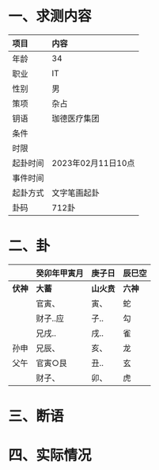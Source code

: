 # 一、求测内容
|项目|内容|
|:-|:-|
|年龄|34|
|职业|IT|
|性别|男|
|策项|杂占|
|钥语|珈德医疗集团|
|条件||
|时限||
|起卦时间|2023年02月11日10点|
|事件时间||
|起卦方式|文字笔画起卦|
|卦码|712卦|

# 二、卦
||癸卯年甲寅月|庚子日|辰巳空|
|:-|:-|:-|:-|
|**伏神**|**大蓄**|**山火贲**|**六神**|
||官寅、|寅、|蛇|
||财子..应|子..|勾|
||兄戌..|戌..|雀|
|孙申|兄辰、|亥、|龙|
|父午|官寅○艮|丑..|玄|
||财子、|卯、|虎|


# 三、断语

# 四、实际情况